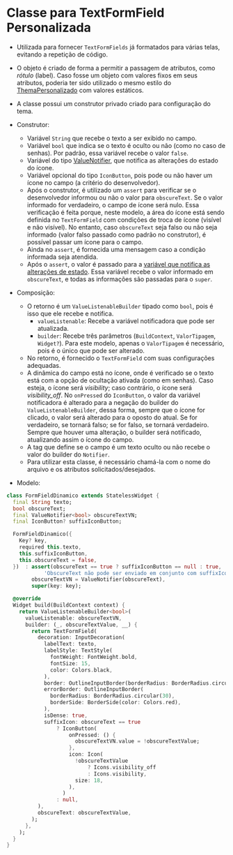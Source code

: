 # Classe para TextFormField Personalizada

- Utilizada para fornecer `TextFormFields` já formatados para várias telas, evitando a repetição de código.
- O objeto é criado de forma a permitir a passagem de atributos, como *rótulo* (label). Caso fosse um objeto com valores fixos em seus atributos, poderia ter sido utilizado o mesmo estilo do [ThemaPersonalizado](./Theme.md) com valores estáticos.
- A classe possui um construtor privado criado para configuração do tema.
- Construtor:
  - Variável `String` que recebe o texto a ser exibido no campo.
  - Variável `bool` que indica se o texto é oculto ou não (como no caso de senhas). Por padrão, essa variável recebe o valor `false`.
  - Variável do tipo [ValueNotifier](../Principais/Gerenciamento_estado_ValueNotifier.md), que notifica as alterações do estado do ícone.
  - Variável opcional do tipo `IconButton`, pois pode ou não haver um ícone no campo (a critério do desenvolvedor).
  - Após o construtor, é utilizado um `assert` para verificar se o desenvolvedor informou ou não o valor para `obscureText`. Se o valor informado for verdadeiro, o campo de ícone será nulo. Essa verificação é feita porque, neste modelo, a área do ícone está sendo definida no `TextFormField` com condições de troca de ícone (visível e não visível). No entanto, caso `obscureText` seja falso ou não seja informado (valor falso passado como padrão no construtor), é possível passar um ícone para o campo.
  - Ainda no `assert`, é fornecida uma mensagem caso a condição informada seja atendida.
  - Após o `assert`, o valor é passado para a [variável que notifica as alterações de estado](../Principais/Gerenciamento_estado_ValueNotifier.md). Essa variável recebe o valor informado em `obscureText`, e todas as informações são passadas para o `super`.
- Composição:
  - O retorno é um `ValueListenableBuilder` tipado como `bool`, pois é isso que ele recebe e notifica.
    - `valueListenable`: Recebe a variável notificadora que pode ser atualizada.
    - `builder`: Recebe três parâmetros (`BuildContext`, `ValorTipagem`, `Widget?`). Para este modelo, apenas o `ValorTipagem` é necessário, pois é o único que pode ser alterado.
  - No retorno, é fornecido o `TextFormField` com suas configurações adequadas.
  - A dinâmica do campo está no ícone, onde é verificado se o texto está com a opção de ocultação ativada (como em senhas). Caso esteja, o ícone será *visibility*; caso contrário, o ícone será *visibility_off*. No `onPressed` do `IconButton`, o valor da variável notificadora é alterado para a negação do builder do `ValueListenableBuilder`, dessa forma, sempre que o ícone for clicado, o valor será alterado para o oposto do atual. Se for verdadeiro, se tornará falso; se for falso, se tornará verdadeiro. Sempre que houver uma alteração, o builder será notificado, atualizando assim o ícone do campo.
  - A tag que define se o campo é um texto oculto ou não recebe o valor do builder do `Notifier`.
  - Para utilizar esta classe, é necessário chamá-la com o nome do arquivo e os atributos solicitados/desejados.

- Modelo:

```dart
class FormFieldDinamico extends StatelessWidget {
  final String texto;
  bool obscureText;
  final ValueNotifier<bool> obscureTextVN;
  final IconButton? suffixIconButton;

  FormFieldDinamico({
    Key? key,
    required this.texto,
    this.suffixIconButton,
    this.obscureText = false,
  })  : assert(obscureText == true ? suffixIconButton == null : true,
            'ObscureText não pode ser enviado em conjunto com suffixIconButton'),
        obscureTextVN = ValueNotifier(obscureText),
        super(key: key);

  @override
  Widget build(BuildContext context) {
    return ValueListenableBuilder<bool>(
      valueListenable: obscureTextVN,
      builder: (_, obscureTextValue, __) {
        return TextFormField(
          decoration: InputDecoration(
            labelText: texto,
            labelStyle: TextStyle(
              fontWeight: FontWeight.bold,
              fontSize: 15,
              color: Colors.black,
            ),
            border: OutlineInputBorder(borderRadius: BorderRadius.circular(30)),
            errorBorder: OutlineInputBorder(
              borderRadius: BorderRadius.circular(30),
              borderSide: BorderSide(color: Colors.red),
            ),
            isDense: true,
            suffixIcon: obscureText == true
                ? IconButton(
                    onPressed: () {
                      obscureTextVN.value = !obscureTextValue;
                    },
                    icon: Icon(
                      !obscureTextValue
                          ? Icons.visibility_off
                          : Icons.visibility,
                      size: 18,
                    ),
                  )
                : null,
          ),
          obscureText: obscureTextValue,
        );
      },
    );
  }
}
```